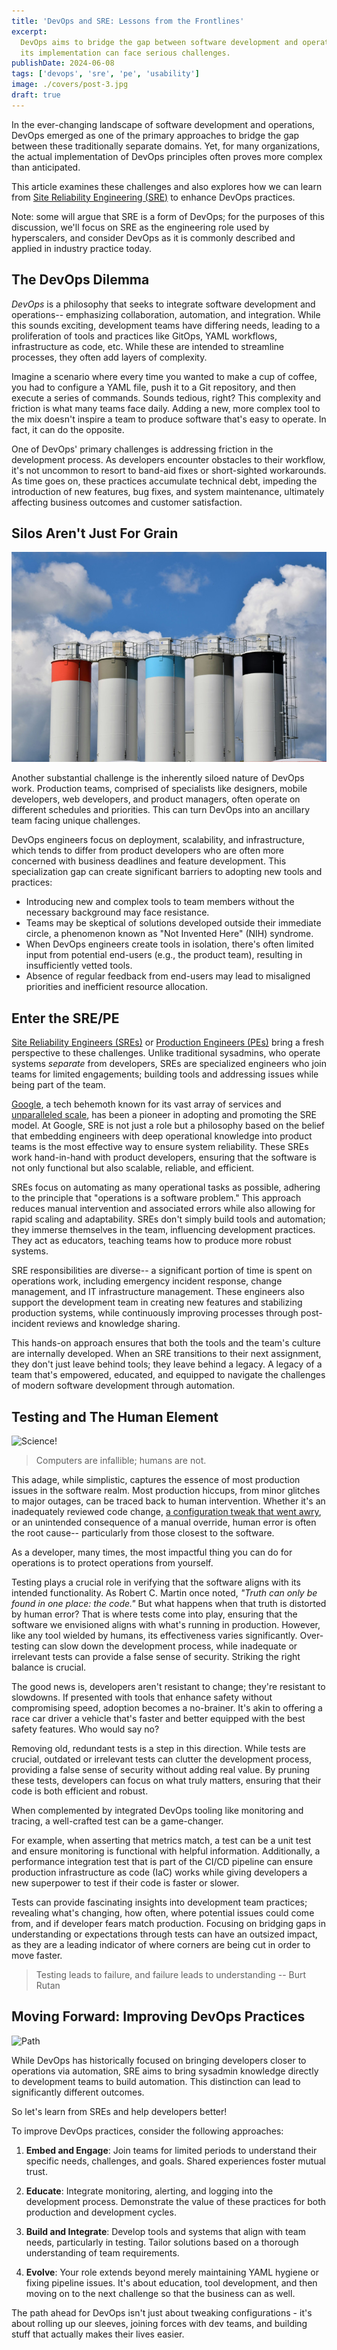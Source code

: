 ```yaml
---
title: 'DevOps and SRE: Lessons from the Frontlines'
excerpt:
  DevOps aims to bridge the gap between software development and operations, but
  its implementation can face serious challenges.
publishDate: 2024-06-08
tags: ['devops', 'sre', 'pe', 'usability']
image: ./covers/post-3.jpg
draft: true
---
```


In the ever-changing landscape of software development and operations, DevOps
emerged as one of the primary approaches to bridge the gap between these
traditionally separate domains. Yet, for many organizations, the actual
implementation of DevOps principles often proves more complex than anticipated.

This article examines these challenges and also explores how we can learn from
[Site Reliability Engineering (SRE)](https://sre.google) to enhance DevOps
practices.

Note: some will argue that SRE is a form of DevOps; for the purposes of this
discussion, we'll focus on SRE as the engineering role used by hyperscalers, and
consider DevOps as it is commonly described and applied in industry practice
today.

## The DevOps Dilemma

_DevOps_ is a philosophy that seeks to integrate software development and
operations-- emphasizing collaboration, automation, and integration. While this
sounds exciting, development teams have differing needs, leading to a
proliferation of tools and practices like GitOps, YAML workflows, infrastructure
as code, etc. While these are intended to streamline processes, they often add
layers of complexity.

Imagine a scenario where every time you wanted to make a cup of coffee, you had
to configure a YAML file, push it to a Git repository, and then execute a series
of commands. Sounds tedious, right? This complexity and friction is what many
teams face daily. Adding a new, more complex tool to the mix doesn't inspire a
team to produce software that's easy to operate. In fact, it can do the
opposite.

One of DevOps' primary challenges is addressing friction in the development
process. As developers encounter obstacles to their workflow, it's not uncommon
to resort to band-aid fixes or short-sighted workarounds. As time goes on, these
practices accumulate technical debt, impeding the introduction of new features,
bug fixes, and system maintenance, ultimately affecting business outcomes and
customer satisfaction.

## Silos Aren't Just For Grain

![Silo](./devops-pe/waldemar-7kSnMLGoR9w-unsplash.jpg)

Another substantial challenge is the inherently siloed nature of DevOps work.
Production teams, comprised of specialists like designers, mobile developers,
web developers, and product managers, often operate on different schedules and
priorities. This can turn DevOps into an ancillary team facing unique
challenges.

DevOps engineers focus on deployment, scalability, and infrastructure, which
tends to differ from product developers who are often more concerned with
business deadlines and feature development. This specialization gap can create
significant barriers to adopting new tools and practices:

- Introducing new and complex tools to team members without the necessary
  background may face resistance.
- Teams may be skeptical of solutions developed outside their immediate circle,
  a phenomenon known as "Not Invented Here" (NIH) syndrome.
- When DevOps engineers create tools in isolation, there's often limited input
  from potential end-users (e.g., the product team), resulting in insufficiently
  vetted tools.
- Absence of regular feedback from end-users may lead to misaligned priorities
  and inefficient resource allocation.

## Enter the SRE/PE

[Site Reliability Engineers (SREs)](https://sre.google/books/) or
[Production Engineers (PEs)](https://engineering.fb.com/category/production-engineering/)
bring a fresh perspective to these challenges. Unlike traditional sysadmins, who
operate systems _separate_ from developers, SREs are specialized engineers who
join teams for limited engagements; building tools and addressing issues while
being part of the team.

[Google](https://google.com), a tech behemoth known for its vast array of
services and [unparalleled scale](https://www.youtube.com/watch?v=3t6L-FlfeaI),
has been a pioneer in adopting and promoting the SRE model. At Google, SRE is
not just a role but a philosophy based on the belief that embedding engineers
with deep operational knowledge into product teams is the most effective way to
ensure system reliability. These SREs work hand-in-hand with product developers,
ensuring that the software is not only functional but also scalable, reliable,
and efficient.

SREs focus on automating as many operational tasks as possible, adhering to the
principle that "operations is a software problem." This approach reduces manual
intervention and associated errors while also allowing for rapid scaling and
adaptability. SREs don't simply build tools and automation; they immerse
themselves in the team, influencing development practices. They act as
educators, teaching teams how to produce more robust systems.

SRE responsibilities are diverse-- a significant portion of time is spent on
operations work, including emergency incident response, change management, and
IT infrastructure management. These engineers also support the development team
in creating new features and stabilizing production systems, while continuously
improving processes through post-incident reviews and knowledge sharing.

This hands-on approach ensures that both the tools and the team's culture are
internally developed. When an SRE transitions to their next assignment, they
don't just leave behind tools; they leave behind a legacy. A legacy of a team
that's empowered, educated, and equipped to navigate the challenges of modern
software development through automation.

## Testing and The Human Element

![Science!](./devops-pe/testing.png)

> Computers are infallible; humans are not.

This adage, while simplistic, captures the essence of most production issues in
the software realm. Most production hiccups, from minor glitches to major
outages, can be traced back to human intervention. Whether it's an inadequately
reviewed code change,
[a configuration tweak that went awry](https://engineering.fb.com/2021/10/05/networking-traffic/outage-details/),
or an unintended consequence of a manual override, human error is often the root
cause-- particularly from those closest to the software.

As a developer, many times, the most impactful thing you can do for operations
is to protect operations from yourself.

Testing plays a crucial role in verifying that the software aligns with its
intended functionality. As Robert C. Martin once noted, _"Truth can only be
found in one place: the code."_ But what happens when that truth is distorted by
human error? That is where tests come into play, ensuring that the software we
envisioned aligns with what's running in production. However, like any tool
wielded by humans, its effectiveness varies significantly. Over-testing can slow
down the development process, while inadequate or irrelevant tests can provide a
false sense of security. Striking the right balance is crucial.

The good news is, developers aren't resistant to change; they're resistant to
slowdowns. If presented with tools that enhance safety without compromising
speed, adoption becomes a no-brainer. It's akin to offering a race car driver a
vehicle that's faster and better equipped with the best safety features. Who
would say no?

Removing old, redundant tests is a step in this direction. While tests are
crucial, outdated or irrelevant tests can clutter the development process,
providing a false sense of security without adding real value. By pruning these
tests, developers can focus on what truly matters, ensuring that their code is
both efficient and robust.

When complemented by integrated DevOps tooling like monitoring and tracing, a
well-crafted test can be a game-changer.

For example, when asserting that metrics match, a test can be a unit test and
ensure monitoring is functional with helpful information. Additionally, a
performance integration test that is part of the CI/CD pipeline can ensure
production infrastructure as code (IaC) works while giving developers a new
superpower to test if their code is faster or slower.

Tests can provide fascinating insights into development team practices;
revealing what's changing, how often, where potential issues could come from,
and if developer fears match production. Focusing on bridging gaps in
understanding or expectations through tests can have an outsized impact, as they
are a leading indicator of where corners are being cut in order to move faster.

> Testing leads to failure, and failure leads to understanding -- Burt Rutan

## Moving Forward: Improving DevOps Practices

![Path](./devops-pe/path.png)

While DevOps has historically focused on bringing developers closer to
operations via automation, SRE aims to bring sysadmin knowledge directly to
development teams to build automation. This distinction can lead to
significantly different outcomes.

So let's learn from SREs and help developers better!

To improve DevOps practices, consider the following approaches:

1. **Embed and Engage**: Join teams for limited periods to understand their
   specific needs, challenges, and goals. Shared experiences foster mutual
   trust.

2. **Educate**: Integrate monitoring, alerting, and logging into the development
   process. Demonstrate the value of these practices for both production and
   development cycles.

3. **Build and Integrate**: Develop tools and systems that align with team
   needs, particularly in testing. Tailor solutions based on a thorough
   understanding of team requirements.

4. **Evolve**: Your role extends beyond merely maintaining YAML hygiene or
   fixing pipeline issues. It's about education, tool development, and then
   moving on to the next challenge so that the business can as well.

The path ahead for DevOps isn't just about tweaking configurations - it's about
rolling up our sleeves, joining forces with dev teams, and building stuff that
actually makes their lives easier.
